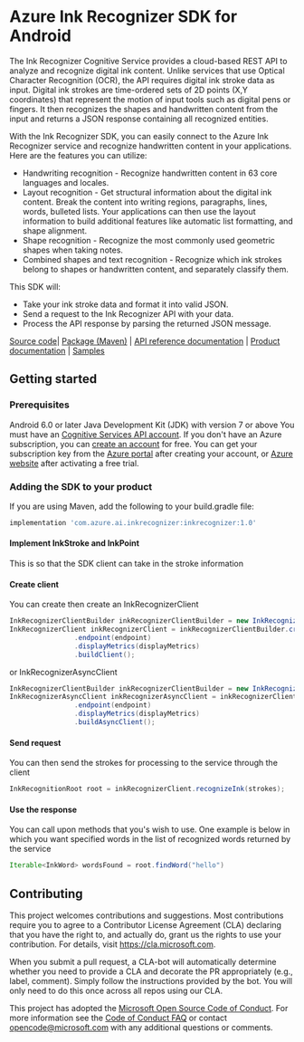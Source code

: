 # Azure Ink Recognizer SDK for Android

The Ink Recognizer Cognitive Service provides a cloud-based REST API to analyze and recognize digital ink content. Unlike services that use Optical Character Recognition (OCR), the API requires digital ink stroke data as input. Digital ink strokes are time-ordered sets of 2D points (X,Y coordinates) that represent the motion of input tools such as digital pens or fingers. It then recognizes the shapes and handwritten content from the input and returns a JSON response containing all recognized entities.

With the Ink Recognizer SDK, you can easily connect to the Azure Ink Recognizer service and recognize handwritten content in your applications. Here are the features you can utilize:

* Handwriting recognition - Recognize handwritten content in 63 core languages and locales.
* Layout recognition - Get structural information about the digital ink content. Break the content into writing regions, paragraphs, lines, words, bulleted lists. Your applications can then use the layout information to build additional features like automatic list formatting, and shape alignment.
* Shape recognition - Recognize the most commonly used geometric shapes when taking notes.
* Combined shapes and text recognition - Recognize which ink strokes belong to shapes or handwritten content, and separately classify them.

This SDK will:

* Take your ink stroke data and format it into valid JSON.
* Send a request to the Ink Recognizer API with your data.
* Process the API response by parsing the returned JSON message.

[Source code][source_code]| [Package (Maven)][maven] | [API reference documentation][ref_inkrecognizer_sdk] | [Product documentation][inkrecognizer_docs] | [Samples][samples]

## Getting started

### Prerequisites

Android 6.0 or later
Java Development Kit (JDK) with version 7 or above
You must have an [Cognitive Services API account][cog_serv_acc]. If you don't have an Azure subscription, you can [create an account][create_acc] for free. You can get your subscription key from the [Azure portal][az_portal] after creating your account, or [Azure website][az_web] after activating a free trial.

### Adding the SDK to your product

If you are using Maven, add the following to your build.gradle file:

```gradle
implementation 'com.azure.ai.inkrecognizer:inkrecognizer:1.0'
```

#### Implement InkStroke and InkPoint

This is so that the SDK client can take in the stroke information

#### Create client

You can create then create an InkRecognizerClient 

```Java
InkRecognizerClientBuilder inkRecognizerClientBuilder = new InkRecognizerClientBuilder();
InkRecognizerClient inkRecognizerClient = inkRecognizerClientBuilder.credentials(credential)
                .endpoint(endpoint)
                .displayMetrics(displayMetrics)
                .buildClient();
```

or InkRecognizerAsyncClient

```Java
InkRecognizerClientBuilder inkRecognizerClientBuilder = new InkRecognizerClientBuilder();
InkRecognizerAsyncClient inkRecognizerAsyncClient = inkRecognizerClientBuilder.credentials(credential)
                .endpoint(endpoint)
                .displayMetrics(displayMetrics)
                .buildAsyncClient();
```

#### Send request

You can then send the strokes for processing to the service through the client

```Java
InkRecognitionRoot root = inkRecognizerClient.recognizeInk(strokes);
```

#### Use the response

You can call upon methods that you's wish to use. One example is below in which you want specified words in the list of recognized words returned by the service

```Java
Iterable<InkWord> wordsFound = root.findWord("hello")
```

## Contributing

This project welcomes contributions and suggestions.  Most contributions require you to agree to a
Contributor License Agreement (CLA) declaring that you have the right to, and actually do, grant us
the rights to use your contribution. For details, visit https://cla.microsoft.com.

When you submit a pull request, a CLA-bot will automatically determine whether you need to provide
a CLA and decorate the PR appropriately (e.g., label, comment). Simply follow the instructions
provided by the bot. You will only need to do this once across all repos using our CLA.

This project has adopted the [Microsoft Open Source Code of Conduct](https://opensource.microsoft.com/codeofconduct/).
For more information see the [Code of Conduct FAQ](https://opensource.microsoft.com/codeofconduct/faq/) or
contact [opencode@microsoft.com](mailto:opencode@microsoft.com) with any additional questions or comments.

<!-- LINKS -->
[az_portal]: https://docs.microsoft.com/en-us/azure/cognitive-services/cognitive-services-apis-create-account#get-the-keys-for-your-resource
[az_web]: https://azure.microsoft.com/try/cognitive-services/my-apis
[cog_serv_acc]: https://docs.microsoft.com/en-us/azure/cognitive-services/cognitive-services-apis-create-account
[create_acc]: https://azure.microsoft.com/try/cognitive-services/
[inkrecognizer_docs]: https://docs.microsoft.com/en-us/azure/cognitive-services/ink-recognizer/
[maven]: https://
[ref_inkrecognizer_sdk]: https://docs.microsoft.com/en-us/rest/api/cognitiveservices/inkrecognizer/inkrecognizer
[samples]: https://
[source_code]: https://